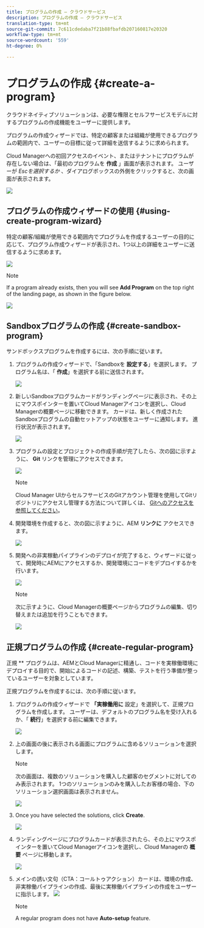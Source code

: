 ```yaml
---
title: プログラムの作成 — クラウドサービス
description: プログラムの作成 — クラウドサービス
translation-type: tm+mt
source-git-commit: 7c611cdedaba7f21b88fbafdb207160817e20320
workflow-type: tm+mt
source-wordcount: '559'
ht-degree: 0%

---
```



# プログラムの作成 {#create-a-program}

クラウドネイティブソリューションは、必要な権限とセルフサービスモデルに対するプログラムの作成機能をユーザーに提供します。

プログラムの作成ウィザードでは、特定の顧客または組織が使用できるプログラムの範囲内で、ユーザーの目標に従って詳細を送信するように求められます。

Cloud Managerへの初回アクセスのイベント、またはテナントにプログラムが存在しない場合は、「最初のプログラムを **作成** 」画面が表示されます。 ユーザーが *Escを選択するか* 、ダイアログボックスの外側をクリックすると、次の画面が表示されます。

![](assets/create-program1.png)


## プログラムの作成ウィザードの使用 {#using-create-program-wizard}

特定の顧客/組織が使用できる範囲内でプログラムを作成するユーザーの目的に応じて、プログラム作成ウィザードが表示され、1つ以上の詳細をユーザーに送信するように求めます。

![](assets/create-sandbox.png)

>[!NOTE]
>If a program already exists, then you will see **Add Program** on the top right of the landing page, as shown in the figure below.

![](assets/create-program-add.png)

## Sandboxプログラムの作成 {#create-sandbox-program}

サンドボックスプログラムを作成するには、次の手順に従います。

1. プログラムの作成ウィザードで、「Sandboxを **設定する**」を選択します。 プログラム名は、「 **作成**」を選択する前に送信されます。

   ![](assets/create-sandbox.png)

1. 新しいSandboxプログラムカードがランディングページに表示され、その上にマウスポインターを置いてCloud Managerアイコンを選択し、Cloud Managerの概要ページに移動できます。 カードは、新しく作成されたSandboxプログラムの自動セットアップの状態をユーザーに通知します。 進行状況が表示されます。

   ![](assets/program-create-setupdemo2.png)

1. プログラムの設定とプロジェクトの作成手順が完了したら、次の図に示すように、 **Git** リンクを管理にアクセスできます。

   ![](assets/create-program4.png)

   >[!NOTE]
   >
   >Cloud Manager UIからセルフサービスのGitアカウント管理を使用してGitリポジトリにアクセスし管理する方法について詳しくは、 [Gitへのアクセスを参照してください](/help/implementing/cloud-manager/accessing-git.md)。


1. 開発環境を作成すると、次の図に示すように、AEM **リンクに** アクセスできます。

   ![](assets/create-program-5.png)

1. 開発への非実稼動パイプラインのデプロイが完了すると、ウィザードに従って、開発時にAEMにアクセスするか、開発環境にコードをデプロイするかを行います。

   ![](assets/create-program-setup-deploy.png)

   >[!NOTE]
   >次に示すように、Cloud Managerの概要ページからプログラムの編集、切り替えまたは追加を行うこともできます。

   ![](assets/create-program-a1.png)



## 正規プログラムの作成 {#create-regular-program}

正規 ** プログラムは、AEMとCloud Managerに精通し、コードを実稼働環境にデプロイする目的で、開始によるコードの記述、構築、テストを行う準備が整っているユーザーを対象としています。

正規プログラムを作成するには、次の手順に従います。

1. プログラムの作成ウィザードで **「実稼働用に** 設定」を選択して、正規プログラムを作成します。 ユーザーは、デフォルトのプログラム名を受け入れるか、「 **続行**」を選択する前に編集できます。

   ![](assets/set-up-prod1.png)

1. 上の画面の後に表示される画面にプログラムに含めるソリューションを選択します。



   >[!NOTE]
   >
   >次の画面は、複数のソリューションを購入した顧客のセグメントに対してのみ表示されます。 1つのソリューションのみを購入したお客様の場合、下のソリューション選択画面は表示されません。

   ![](assets/set-up-prod2.png)

1. Once you have selected the solutions, click **Create**.

   ![](assets/set-up-prod3.png)

1. ランディングページにプログラムカードが表示されたら、その上にマウスポインターを置いてCloud Managerアイコンを選択し、Cloud Managerの **概要** ページに移動します。

   ![](assets/set-up-prod4.png)

1. メインの誘い文句（CTA：コールトゥアクション）カードは、環境の作成、非実稼働パイプラインの作成、最後に実稼働パイプラインの作成をユーザーに指示します。
   ![](assets/set-up-prod5.png)


   >[!NOTE]
   >
   >A regular program does not have **Auto-setup** feature.





